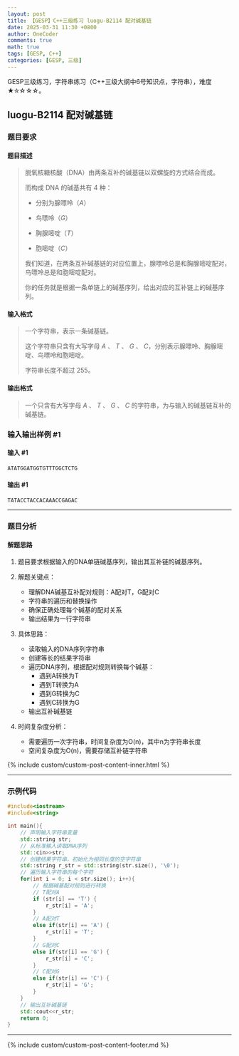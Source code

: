 ```yaml
---
layout: post
title: 【GESP】C++三级练习 luogu-B2114 配对碱基链
date: 2025-03-31 11:30 +0800
author: OneCoder
comments: true
math: true
tags: [GESP, C++]
categories: [GESP, 三级]
---
```

GESP三级练习，字符串练习（C++三级大纲中6号知识点，字符串），难度★✮☆☆☆。

<!--more-->

## luogu-B2114 配对碱基链

### 题目要求

#### 题目描述

>脱氧核糖核酸（DNA）由两条互补的碱基链以双螺旋的方式结合而成。
>
>而构成 DNA 的碱基共有 $4$ 种：
>
>- 分别为腺嘌呤（$A$）
>
>- 鸟嘌呤（$G$）
>
>- 胸腺嘧啶（$T$）
>
>- 胞嘧啶（$C$）
>
>我们知道，在两条互补碱基链的对应位置上，腺嘌呤总是和胸腺嘧啶配对，鸟嘌呤总是和胞嘧啶配对。
>
>你的任务就是根据一条单链上的碱基序列，给出对应的互补链上的碱基序列。

#### 输入格式

>一个字符串，表示一条碱基链。
>
>这个字符串只含有大写字母 $A$ 、 $T$ 、 $G$ 、 $C$，分别表示腺嘌呤、胸腺嘧啶、鸟嘌呤和胞嘧啶。
>
>字符串长度不超过 $255$。

#### 输出格式

>一个只含有大写字母 $A$ 、 $T$ 、 $G$ 、 $C$ 的字符串，为与输入的碱基链互补的碱基链。

### 输入输出样例 #1

#### 输入 #1

```console
ATATGGATGGTGTTTGGCTCTG
```

#### 输出 #1

```console
TATACCTACCACAAACCGAGAC
```

---

### 题目分析

#### 解题思路

1. 题目要求根据输入的DNA单链碱基序列，输出其互补链的碱基序列。

2. 解题关键点：
   - 理解DNA碱基互补配对规则：A配对T，G配对C
   - 字符串的遍历和替换操作
   - 确保正确处理每个碱基的配对关系
   - 输出结果为一行字符串

3. 具体思路：
   - 读取输入的DNA序列字符串
   - 创建等长的结果字符串
   - 遍历DNA序列，根据配对规则转换每个碱基：
     - 遇到A转换为T
     - 遇到T转换为A
     - 遇到G转换为C
     - 遇到C转换为G
   - 输出互补碱基链

4. 时间复杂度分析：
   - 需要遍历一次字符串，时间复杂度为O(n)，其中n为字符串长度
   - 空间复杂度为O(n)，需要存储互补链字符串

{% include custom/custom-post-content-inner.html %}

---

### 示例代码

```cpp
#include<iostream>
#include<string>

int main(){
    // 声明输入字符串变量
    std::string str;
    // 从标准输入读取DNA序列
    std::cin>>str;
    // 创建结果字符串，初始化为相同长度的空字符串
    std::string r_str = std::string(str.size(), '\0');
    // 遍历输入字符串的每个字符
    for(int i = 0; i < str.size(); i++){
        // 根据碱基配对规则进行转换
        // T配对A
        if (str[i] == 'T') {
            r_str[i] = 'A';
        } 
        // A配对T
        else if(str[i] == 'A') {
            r_str[i] = 'T';
        } 
        // G配对C
        else if(str[i] == 'G') {
            r_str[i] = 'C';
        } 
        // C配对G
        else if(str[i] == 'C') {
            r_str[i] = 'G';
        }
    }
    // 输出互补碱基链
    std::cout<<r_str;
    return 0;
}
```

---

{% include custom/custom-post-content-footer.md %}
